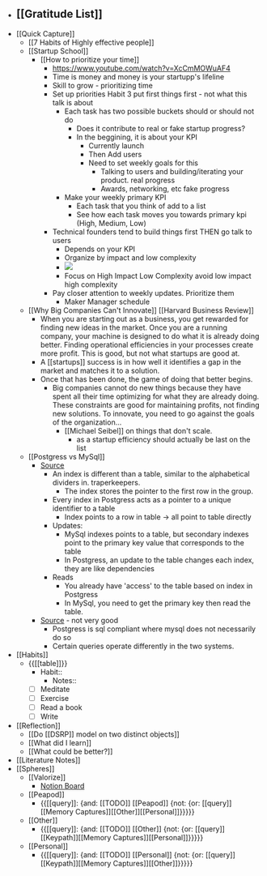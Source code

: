 - [[Gratitude List]]
    - 
- [[Quick Capture]]
    - [[7 Habits of Highly effective people]]
    - [[Startup School]]
        - [[How to prioritize your time]]
            - https://www.youtube.com/watch?v=XcCmMOWuAF4
            - Time is money and money is your startupp's lifeline
            - Skill to grow - prioritizing time
            - Set up priorities Habit 3 put first things first - not what this talk is about
                - Each task has two possible buckets should or should not do
                    - Does it contribute to real or fake startup progress?
                    - In the beggining, it is about your KPI
                        - Currently launch
                        - Then Add users
                        - Need to set weekly goals for this
                            - Talking to users and building/iterating your product. real progress
                            - Awards, networking, etc fake progress
                - Make your weekly primary KPI
                    - Each task that you think of add to a list
                    - See how each task moves you towards primary kpi (High, Medium, Low)
            - Technical founders tend to build things first THEN go talk to users
                - Depends on your KPI
                - Organize by impact and low complexity
                - ![](https://firebasestorage.googleapis.com/v0/b/firescript-577a2.appspot.com/o/imgs%2Fapp%2FJavier-knowledge-graph%2FEnucxK4bUw.png?alt=media&token=02799394-f6b0-468f-a105-5cb66194964b)
                - Focus on High Impact Low Complexity avoid low impact high complexity
            - Pay closer attention to weekly updates. Prioritize them
                - Maker Manager schedule
    - [[Why Big Companies Can't Innovate]] [[Harvard Business Review]]
        - When you are starting out as a business, you get rewarded for finding new ideas in the market. Once you are a running company, your machine is designed to do what it is already doing better. Finding operational efficiencies in your processes create more profit. This is good, but not what startups are good at. 
        - A [[startups]] success is in how well it identifies a gap in the market and matches it to a solution. 
        - Once that has been done, the game of doing that better begins. 
            - Big companies cannot do new things because they have spent all their time optimizing for what they are already doing. These constraints are good for maintaining profits, not finding new solutions. To innovate, you need to go against the goals of the organization...
                - [[Michael Seibel]] on things that don't scale. 
                    - as a startup efficiency should actually be last on the list
    - [[Postgress vs MySql]]
        - [Source](https://www.youtube.com/watch?v=T9n_-_oLrbM)
            - An index is different than a table, similar to the alphabetical dividers in. traperkeepers.
                - The index stores the pointer to the first row in the group.
            - Every index in Postgress acts as a pointer to a unique identifier to a table
                - Index points to a row in table -> all point to table directly
            - Updates:
                - MySql indexes points to a table, but secondary indexes point to the primary key value that corresponds to the table
                - In Postgress, an update to the table changes each index, they are like dependencies
            - Reads
                - You already have 'access' to the table based on index in Postgress
                - In MySql, you need to get the primary key then read the table. 
        - [Source](https://www.youtube.com/watch?v=GI3eO14Fy90) - not very good
            - Postgress is sql compliant where mysql does not necessarily do so
            - Certain queries operate differently in the two systems.
- [[Habits]]
    - {{[[table]]}}
        - Habit::
            - Notes::
        - [ ] Meditate
        - [ ] Exercise
        - [ ] Read a book
        - [ ] Write
- [[Reflection]]
    - [[Do [[DSRP]] model on two distinct objects]]
    - [[What did I learn]]
    - [[What could be better?]]
- [[Literature Notes]]
- [[Spheres]] 
    - [[Valorize]]
        - [Notion Board](https://www.notion.so/59b8a1e9f91846d0ab94ae99b008a999?v=cfc35d56c3b8498783dea4d92146aa7d)
    - [[Peapod]]
        - {{[[query]]: {and: [[TODO]] [[Peapod]] {not: {or: [[query]][[Memory Captures]][[Other]][[Personal]]}}}}}
    - [[Other]]
        - {{[[query]]: {and: [[TODO]] [[Other]] {not: {or: [[query]][[Keypath]][[Memory Captures]][[Personal]]}}}}}
    - [[Personal]]
        - {{[[query]]: {and: [[TODO]] [[Personal]] {not: {or: [[query]][[Keypath]][[Memory Captures]][[Other]]}}}}}
